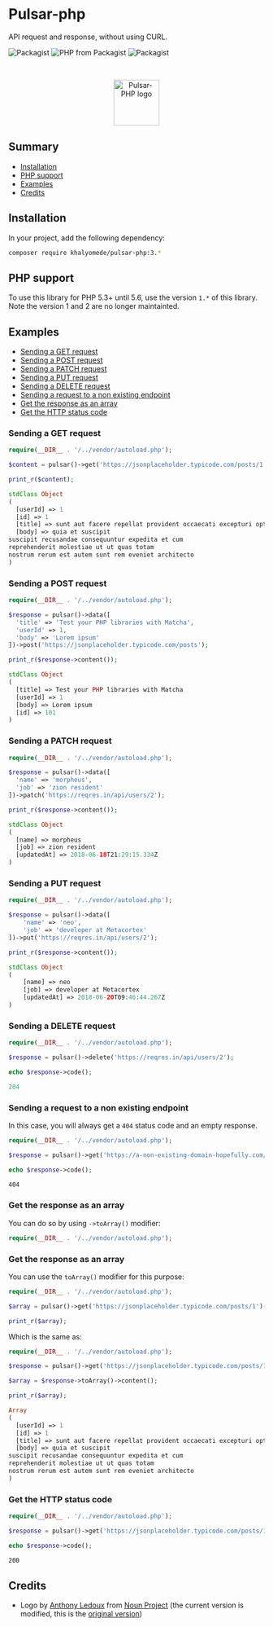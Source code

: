 # Pulsar-php

API request and response, without using CURL.

![Packagist](https://img.shields.io/packagist/v/khalyomede/pulsar-php.svg)
![PHP from Packagist](https://img.shields.io/packagist/php-v/khalyomede/pulsar-php.svg)
![Packagist](https://img.shields.io/packagist/l/khalyomede/pulsar-php.svg)

&nbsp;
<div style="display: table; width: 100%; height: 90px;">
    <div style="display: table-row; width: 100%; height: 100%;">
        <div style="display: table-cell; vertical-align: middle; text-align: center;">
            <img src="https://user-images.githubusercontent.com/15908747/41560722-4848ca90-7348-11e8-9918-d22340703b2c.png" height="90px" alt="Pulsar-PHP logo" />
        </div>
    </div>
</div>

## Summary

- [Installation](#installation)
- [PHP support](#php-support)
- [Examples](#examples)
- [Credits](#credits)

## Installation

In your project, add the following dependency:

```bash
composer require khalyomede/pulsar-php:3.*
```

## PHP support

To use this library for PHP 5.3+ until 5.6, use the version `1.*` of this library. Note the version 1 and 2 are no longer maintainted.

## Examples

- [Sending a GET request](#sending-a-get-request)
- [Sending a POST request](#sending-a-post-request)
- [Sending a PATCH request](#sending-a-patch-request)
- [Sending a PUT request](#sending-a-put-request)
- [Sending a DELETE request](#sending-a-delete-request)
- [Sending a request to a non existing endpoint](#sending-a-request-to-a-non-existing-endpoint)
- [Get the response as an array](#get-the-response-as-an-array)
- [Get the HTTP status code](#get-the-http-status-code)

### Sending a GET request

```php
require(__DIR__ . '/../vendor/autoload.php');

$content = pulsar()->get('https://jsonplaceholder.typicode.com/posts/1')->content();

print_r($content);
```

```php
stdClass Object
(
  [userId] => 1
  [id] => 1
  [title] => sunt aut facere repellat provident occaecati excepturi optio reprehenderit
  [body] => quia et suscipit
suscipit recusandae consequuntur expedita et cum
reprehenderit molestiae ut ut quas totam
nostrum rerum est autem sunt rem eveniet architecto
)
```

### Sending a POST request

```php
require(__DIR__ . '/../vendor/autoload.php');

$response = pulsar()->data([
  'title' => 'Test your PHP libraries with Matcha',
  'userId' => 1,
  'body' => 'Lorem ipsum'
])->post('https://jsonplaceholder.typicode.com/posts');

print_r($response->content());
```

```php
stdClass Object
(
  [title] => Test your PHP libraries with Matcha
  [userId] => 1
  [body] => Lorem ipsum
  [id] => 101
)
```

### Sending a PATCH request

```php
require(__DIR__ . '/../vendor/autoload.php');

$response = pulsar()->data([
  'name' => 'morpheus',
  'job' => 'zion resident'
])->patch('https://reqres.in/api/users/2');

print_r($response->content());
```

```php
stdClass Object
(
  [name] => morpheus
  [job] => zion resident
  [updatedAt] => 2018-06-18T21:29:15.334Z
)
```

### Sending a PUT request

```php
require(__DIR__ . '/../vendor/autoload.php');

$response = pulsar()->data([
    'name' => 'neo',
    'job' => 'developer at Metacortex'
])->put('https://reqres.in/api/users/2');

print_r($response->content());
```

```php
stdClass Object
(
    [name] => neo
    [job] => developer at Metacortex
    [updatedAt] => 2018-06-20T09:46:44.267Z
)
```

### Sending a DELETE request

```php
require(__DIR__ . '/../vendor/autoload.php');

$response = pulsar()->delete('https://reqres.in/api/users/2');

echo $response->code();
```

```php
204
```

### Sending a request to a non existing endpoint

In this case, you will always get a `404` status code and an empty response.

```php
require(__DIR__ . '/../vendor/autoload.php');

$response = pulsar()->get('https://a-non-existing-domain-hopefully.com/api/v1/post');

echo $response->code();
```

```bash
404
```

### Get the response as an array

You can do so by using `->toArray()` modifier:

```php
require(__DIR__ . '/../vendor/autoload.php');
```

### Get the response as an array

You can use the `toArray()` modifier for this purpose:

```php
require(__DIR__ . '/../vendor/autoload.php');

$array = pulsar()->get('https://jsonplaceholder.typicode.com/posts/1')->toArray()->content();

print_r($array);
```

Which is the same as:

```php
require(__DIR__ . '/../vendor/autoload.php');

$response = pulsar()->get('https://jsonplaceholder.typicode.com/posts/1');

$array = $response->toArray()->content();

print_r($array);
```

```php
Array
(
  [userId] => 1
  [id] => 1
  [title] => sunt aut facere repellat provident occaecati excepturi optio reprehenderit
  [body] => quia et suscipit
suscipit recusandae consequuntur expedita et cum
reprehenderit molestiae ut ut quas totam
nostrum rerum est autem sunt rem eveniet architecto
)
```

### Get the HTTP status code

```php
require(__DIR__ . '/../vendor/autoload.php');

$response = pulsar()->get('https://jsonplaceholder.typicode.com/posts/1');

echo $response->code();
```

```bash
200
```

## Credits

- Logo by [Anthony Ledoux](https://thenounproject.com/Vntole/) from [Noun Project](https://thenounproject.com/) (the current version is modified, this is the [original version](https://thenounproject.com/search/?q=black%20hole&i=1667364))
